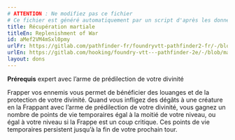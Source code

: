 ```yaml
---
# ATTENTION : Ne modifiez pas ce fichier
# Ce fichier est généré automatiquement par un script d'après les données du module Foundry VTT officiel et de sa traduction
title: Récupération martiale
titleEn: Replenishment of War
id: aMef2VM4mSxl0pmy
urlFr: https://gitlab.com/pathfinder-fr/foundryvtt-pathfinder2-fr/-/blob/master/data/feats/aMef2VM4mSxl0pmy.htm
urlEn: https://gitlab.com/hooking/foundry-vtt---pathfinder-2e/-/blob/master/packs/data/feats.db/replenishment-of-war.json
layout: dons
---
```

**Prérequis** expert avec l’arme de prédilection de votre divinité

Frapper vos ennemis vous permet de bénéficier des louanges et de la protection de votre divinité. Quand vous infligez des dégâts à une créature en la Frappant avec l’arme de prédilection de votre divinité, vous gagnez un nombre de points de vie temporaires égal à la moitié de votre niveau, ou égal à votre niveau si la Frappe est un coup critique. Ces points de vie temporaires persistent jusqu’à la fin de votre prochain tour.

